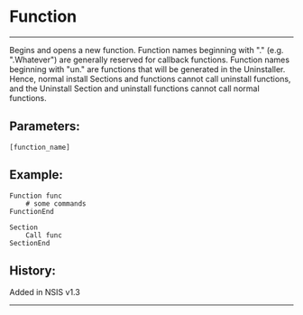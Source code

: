 # Function

---

Begins and opens a new function. Function names beginning with "." (e.g. ".Whatever") are generally reserved for callback functions. Function names beginning with "un." are functions that will be generated in the Uninstaller. Hence, normal install Sections and functions cannot call uninstall functions, and the Uninstall Section and uninstall functions cannot call normal functions.

## Parameters:

    [function_name]

## Example:

	Function func
		# some commands
	FunctionEnd

	Section
		Call func
	SectionEnd

## History:

Added in NSIS v1.3

---
